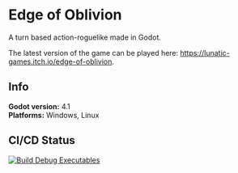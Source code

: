 # Edge of Oblivion
A turn based action-roguelike made in Godot.

The latest version of the game can be played here: https://lunatic-games.itch.io/edge-of-oblivion.

## Info
**Godot version:** 4.1  
**Platforms:** Windows, Linux
## CI/CD Status
[![Build Debug Executables](https://github.com/Lunatic-Games/edge-of-oblivion/actions/workflows/build-debug.yml/badge.svg)](https://github.com/Lunatic-Games/edge-of-oblivion/actions/workflows/build-debug.yml)
